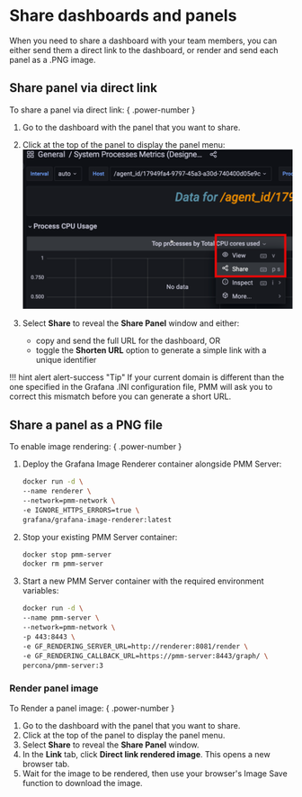 # Share dashboards and panels

When you need to share a dashboard with your team members, you can either send them a direct link to the dashboard, or render and send each panel as a .PNG image.

## Share panel via direct link

To share a panel via direct link:
{ .power-number }

1. Go to the dashboard with the panel that you want to share.
2. Click at the top of the panel to display the panel menu: 
   ![!image](../../../images/share_panel.png)

3. Select **Share** to reveal the **Share Panel** window and either:


    - copy and send the full URL for the dashboard, OR
    - toggle the **Shorten URL** option to generate a simple link with a unique identifier

!!! hint alert alert-success "Tip"
       If your current domain is different than the one specified in the Grafana .INI configuration file, PMM will ask you to correct this mismatch before you can generate a short URL.

## Share a panel as a PNG file

To enable image rendering:
{ .power-number }

1. Deploy the Grafana Image Renderer container alongside PMM Server:
   
    ```sh
    docker run -d \
    --name renderer \
    --network=pmm-network \
    -e IGNORE_HTTPS_ERRORS=true \
    grafana/grafana-image-renderer:latest
    ```

2. Stop your existing PMM Server container:

    ```sh 
    docker stop pmm-server
    docker rm pmm-server
    ```

3. Start a new PMM Server container with the required environment variables:

    ```sh
    docker run -d \
    --name pmm-server \
    --network=pmm-network \
    -p 443:8443 \
    -e GF_RENDERING_SERVER_URL=http://renderer:8081/render \
    -e GF_RENDERING_CALLBACK_URL=https://pmm-server:8443/graph/ \
    percona/pmm-server:3
    ```

### Render panel image

To Render a panel image:
{ .power-number }

1. Go to the dashboard with the panel that you want to share.
2. Click at the top of the panel to display the panel menu.
3. Select **Share** to reveal the **Share Panel** window.
4. In the **Link** tab, click **Direct link rendered image**. This opens a new browser tab.
5. Wait for the image to be rendered, then use your browser's Image Save function to download the image.
